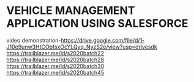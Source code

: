 # VEHICLE MANAGEMENT APPLICATION USING SALESFORCE

video demonstration-https://drive.google.com/file/d/1-J10e9unw3HtCObfsxOcYLQyq_NyzS2e/view?usp=drivesdk
https://trailblazer.me/id/s2020batch22
https://trailblazer.me/id/s2020batch28
https://trailblazer.me/id/s2020batch30
https://trailblazer.me/id/s2020batch45

